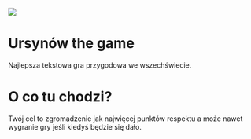 ![](https://i.ibb.co/mXh9RK7/LOGOBANER.png)

# Ursynów the game
Najlepsza tekstowa gra przygodowa we wszechświecie.

# O co tu chodzi?
Twój cel to zgromadzenie jak najwięcej punktów respektu a może nawet wygranie gry jeśli kiedyś będzie się dało.
